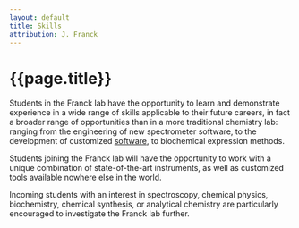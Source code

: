 ```yaml
---
layout: default
title: Skills
attribution: J. Franck
---
```

# {{page.title}}

Students in the Franck lab have the opportunity to learn
    and demonstrate experience in 
    a wide range of skills applicable to their future careers,
    in fact a broader range of opportunities than in a more
    traditional chemistry lab:
    ranging from the engineering of new spectrometer software,
    to the development of customized [software](Software.html),
    to biochemical expression methods.

Students joining the Franck lab will
    have the opportunity to work with
    a unique combination of state-of-the-art instruments,
    as well as customized tools
    available nowhere else in the world.

Incoming students with an interest in
    spectroscopy,
    chemical physics,
    biochemistry,
    chemical synthesis,
    or
    analytical chemistry
    are particularly encouraged to investigate the Franck lab
    further.
